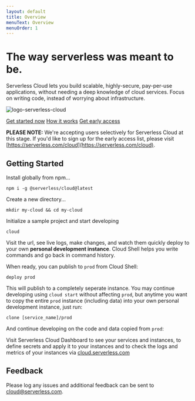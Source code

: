 ```yaml
---
layout: default
title: Overview
menuText: Overview
menuOrder: 1
---
```


# The way serverless was meant to be.

Serverless Cloud lets you build scalable, highly-secure, pay-per-use applications, without needing a deep knowledge of cloud services. Focus on writing code, instead of worrying about infrastructure.

![logo-serverless-cloud](https://user-images.githubusercontent.com/22547594/130582645-7fac76e4-f8d5-44eb-8a8c-b4ad0aaa193c.jpg)

<!-- [Get started now](#getting-started) -->

<a href="#getting-started" class="deploy-cta">Get started now</a>
<a href="/cloud/docs/learn" class="deploy-cta">How it works</a>
<a href="https://xv4b63nuizx.typeform.com/cloudbeta#email=xxxxx" target="_blank" class="deploy-cta">Get early access</a>

<!-- [How it works](/cloud/learn.html) -->

<!-- [Get early access](https://www.serverless.com/cloud) -->

**PLEASE NOTE:** We're accepting users selectively for Serverless Cloud at this stage. If you'd like to sign up for the early access list, please visit [https://serverless.com/cloud](https://serverless.com/cloud).

## Getting Started

Install globally from npm...

```
npm i -g @serverless/cloud@latest
```

Create a new directory...

```
mkdir my-cloud && cd my-cloud
```

Initialize a sample project and start developing

```
cloud
```

Visit the url, see live logs, make changes, and watch them quickly deploy to your own **personal development instance**. Cloud Shell helps you write commands and go back in command history.

When ready, you can publish to `prod` from Cloud Shell:

```
deploy prod
```

This will publish to a completely seperate instance. You may continue developing using `cloud start` without affecting `prod`, but anytime you want to copy the entire `prod` instance (including data) into your own personal development instance, just run:

```
clone [service_name]/prod
```

And continue developing on the code and data copied from `prod`:

Visit Serverless Cloud Dashboard to see your services and instances, to define secrets and apply it to your instances and to check the logs and metrics of your instances via [cloud.serverless.com](https://cloud.serverless.com)

## Feedback

Please log any issues and additional feedback can be sent to [cloud@serverless.com](mailto:cloud@serverless.com).
